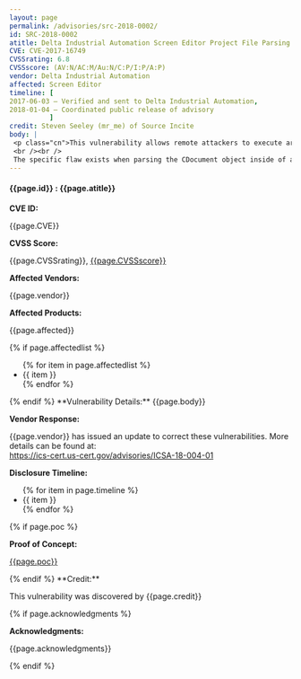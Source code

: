 ```yaml
---
layout: page
permalink: /advisories/src-2018-0002/
id: SRC-2018-0002
atitle: Delta Industrial Automation Screen Editor Project File Parsing CDocument Use-After-Free Remote Code Execution Vulnerability
CVE: CVE-2017-16749
CVSSrating: 6.8
CVSSscore: (AV:N/AC:M/Au:N/C:P/I:P/A:P)
vendor: Delta Industrial Automation
affected: Screen Editor
timeline: [
2017-06-03 – Verified and sent to Delta Industrial Automation,
2018-01-04 – Coordinated public release of advisory
          ]
credit: Steven Seeley (mr_me) of Source Incite
body: |
 <p class="cn">This vulnerability allows remote attackers to execute arbitrary code on vulnerable installations of Delta Industrial Automation Screen Editor. User interaction is required to exploit this vulnerability in that the target must visit a malicious page or open a malicious file.
 <br /><br />
 The specific flaw exists when parsing the CDocument object inside of a dpb project file. The issue results from the lack of validating the existence of an object prior to performing operations on the object. An attacker can leverage this vulnerability to execute arbitrary code under the context of the current process.</p>
---
```


<h4><b>{{page.id}} : {{page.atitle}}</b></h4>

**CVE ID:**
<p class="cn">{{page.CVE}}</p>

**CVSS Score:**
<p class="cn">{{page.CVSSrating}}, <a href="https://nvd.nist.gov/cvss/v2-calculator?vector={{page.CVSSscore}}">{{page.CVSSscore}}</a></p>

**Affected Vendors:**
<p class="cn">{{page.vendor}}</p>

**Affected Products:**
<p class="cn">{{page.affected}}</p>
{% if page.affectedlist %}
<ul class="cn">
{% for item in page.affectedlist %}
  <li>{{ item }}</li>
{% endfor %}
</ul>
{% endif %}
**Vulnerability Details:**
{{page.body}}

**Vendor Response:**

<p class="cn">{{page.vendor}} has issued an update to correct these vulnerabilities. More details can be found at: <br />
<a href="https://ics-cert.us-cert.gov/advisories/ICSA-18-004-01">https://ics-cert.us-cert.gov/advisories/ICSA-18-004-01</a></p>

**Disclosure Timeline:**
<ul class="cn">
{% for item in page.timeline %}
  <li>{{ item }}</li>
{% endfor %}
</ul>
{% if page.poc %}

**Proof of Concept:**
<p class="cn"><a href="{{page.poc}}">{{page.poc}}</a></p>
{% endif %}
**Credit:**
<p class="cn">This vulnerability was discovered by {{page.credit}}</p>
{% if page.acknowledgments %}

**Acknowledgments:**
<p class="cn">{{page.acknowledgments}}</p>
{% endif %}
